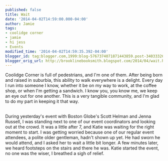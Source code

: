 ```yaml
---
published: false
title: Wait
date: '2014-04-02T14:59:00.000-04:00'
author: Jamie
tags:
- coolidge corner
- jamie
- hi jess
- Events
modified_time: '2014-04-02T14:59:35.392-04:00'
blogger_id: tag:blogger.com,1999:blog-5767374071871443859.post-3403332667789518993
blogger_orig_url: http://brooklinebooksmith.blogspot.com/2014/04/wait.html
---
```


Coolidge Corner is full of pedestrians, and I'm one of them. After being born and raised in suburbia, this ability to walk everywhere is a delight. Every day I run into someone I know, whether it be on my way to work, at the coffee shop, or when I'm getting a sandwich. I know you, you know me, we keep an eye out for one another. This is a very tangible community, and I'm glad to do my part in keeping it that way.&nbsp;<div><br /></div><div>During yesterday's event with Boston Globe's Scott Helman and Jenna Russell, I was standing next to one of our event coordinators and looking out at the crowd. It was a little after 7, and Katie was waiting for the right moment to start. I was getting worried because one of our regular event attendees, a polite older gentleman, hadn't shown up yet. He had sworn he would attend, and I asked her to wait a little bit longer. A few minutes later, we heard footsteps on the stairs and there he was. Katie started the event, no one was the wiser, I breathed a sigh of relief.&nbsp;</div>